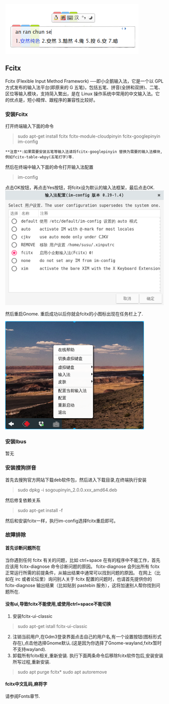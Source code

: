 ![](./../../img/anran.png)
## Fcitx

Fcitx (Flexible Input Method Framework) ──即小企鹅输入法，它是一个以 GPL 方式发布的输入法平台(即原来的 G 五笔)，包括五笔、拼音(全拼和双拼)、二笔、区位等输入模块，支持简入繁出，是在 Linux 操作系统中常用的中文输入法。它的优点是，短小精悍、跟程序的兼容性比较好。

### 安装Fcitx
打开终端输入下面的命令
> sudo apt-get install fcitx fcitx-module-cloudpinyin fcitx-googlepinyin im-config

	**注意**:如果需要安装五笔等输入法请将fcitx-googlepinyin 替换为需要的输入法模块,例如fcitx-table-wbpy(五笔打字)等.

然后在终端中输入下面的命令打开输入法配置
> im-config

点击OK按钮，再点击Yes按钮，将fcitx设为默认的输入法框架，最后点击OK.
![](./../../img/im-config.png)

然后重启Gnome.
重启成功以后你就会fcitx的小图标出现在任务栏上了.

![](./../../img/fcitx-setting.png)

### 安装Ibus
暂无

### 安装搜狗拼音

首先去搜狗官方网站下载deb软件包，然后进入下载目录,在终端执行安装

> sudo dpkg -i sogoupinyin_2.0.0.xxx_amd64.deb

然后修复依赖关系
> sudo apt-get install -f

然后和安装fcitx一样，执行im-config选择fcitx重启即可。

### 故障排除

#### 首先诊断问题所在
当你遇到任何 fcitx 有关的问题，比如 ctrl+space 在有的程序中不能工作，首先应该用 fcitx-diagnose 命令诊断问题的原因。 fcitx-diagnose 会列出所有 fcitx 正常运行所需的前提条件，从输出结果中通常可以找到问题的原因。 在网上（比如在 irc 或者论坛里）询问别人关于 fcitx 配置的问题时，也请首先提供你的 fcitx-diagnose 输出结果（比如贴到 pastebin 服务），这将加速别人帮你找到问题所在.
#### 没有ui,导致fcitx不能使用,或使用ctrl+space不能切换
1. 安装fcitx-ui-classic
> sudo apt-get istall fcitx-ui-classic

2. 注销当前用户,在Gdm3登录界面点击自己的用户名,有一个设置按钮(图标形式存在),点击他选择Gnome默认.(这是因为你选择了Gnome-wayland,fxitx暂时不支持wayland).
3. 卸载所有fcitx相关,重新安装.
执行下面两条命令后移除fcitx软件包后,安装安装所写过程,重新安装.
> sudo apt purge fcitx*
sudo apt autoremove

#### fcitx中文乱码,麻将字
请参阅Fonts章节.

